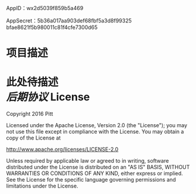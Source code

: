 AppID：wx2d5039f859b5a469

AppSecret：5b36a017aa903def68fbf5a3d8f99325
bfae8621f5b980011c81f4cfe7300d65

项目描述
======
 此处待描述
 <br/>
***后期协议***
License
======
Copyright 2016 Pitt

Licensed under the Apache License, Version 2.0 (the "License");
you may not use this file except in compliance with the License.
You may obtain a copy of the License at

   http://www.apache.org/licenses/LICENSE-2.0

Unless required by applicable law or agreed to in writing, software
distributed under the License is distributed on an "AS IS" BASIS,
WITHOUT WARRANTIES OR CONDITIONS OF ANY KIND, either express or implied.
See the License for the specific language governing permissions and
limitations under the License.
